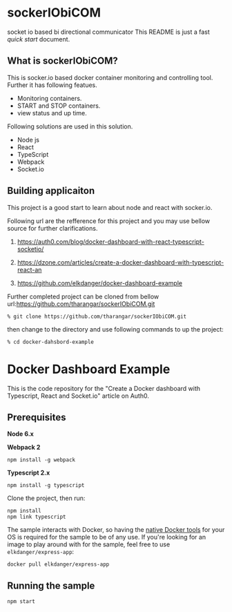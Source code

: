 # sockerIObiCOM
socket io based   bi directional communicator
This README is just a fast *quick start* document.

What is sockerIObiCOM?
--------------

This is socker.io based docker container monitoring and controlling tool. Further it has following featues.

* Monitoring containers.
* START and STOP containers.
* view status and up time.

Following solutions are used in this solution.


* Node js
* React
* TypeScript
* Webpack
* Socket.io


Building applicaiton
--------------------

This project is a good start to learn about node and react with socker.io.

Following url are the refference for this project and you may use bellow source for further clarifications.

1. https://auth0.com/blog/docker-dashboard-with-react-typescript-socketio/

2. https://dzone.com/articles/create-a-docker-dashboard-with-typescript-react-an

3. https://github.com/elkdanger/docker-dashboard-example

Further completed project can be cloned from bellow url:https://github.com/tharangar/sockerIObiCOM.git

    % git clone https://github.com/tharangar/sockerIObiCOM.git

then change to the directory and use following commands to up the project:

    % cd docker-dahsbord-example

# Docker Dashboard Example

This is the code repository for the "Create a Docker dashboard with Typescript, React and Socket.io" article on Auth0.

## Prerequisites

**Node 6.x**

**Webpack 2**

```
npm install -g webpack
```

**Typescript 2.x**

```
npm install -g typescript
```

Clone the project, then run:

```
npm install
npm link typescript
```

The sample interacts with Docker, so having the [native Docker tools](https://www.docker.com/) for your OS is required for the sample to be of any use. If you're looking for an image to play around with for the sample, feel free to use `elkdanger/express-app`:

`docker pull elkdanger/express-app`

## Running the sample

```
npm start
```

